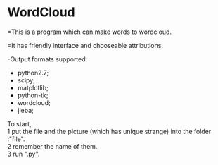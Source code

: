 # WordCloud

=This is a program which can make words to wordcloud.

=It has friendly interface and chooseable attributions.

-Output formats supported:

* python2.7;<br>
* scipy;<br>
* matplotlib;<br>
* python-tk;<br>
* wordcloud;<br>
* jieba;<br>

To start,<br>
    1 put the file and the picture (which has unique strange) into the folder :"file".<br>
    2 remember the name of them.<br>
    3 run ".py".
